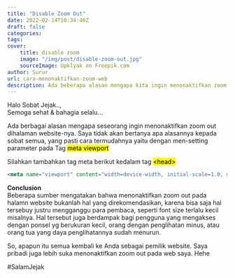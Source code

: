```yaml
---
title: "Disable Zoom Out"
date: 2022-02-14T10:34:46Z
draft: false
categories: 
tags:
cover:
    title: disable zoom
    image: "/img/post/disable-zoom-out.jpg"
    sourceImage: Upklyak on Freepik.com
author: Surur
url: cara-menonaktifkan-zoom-web
description: Ada beberapa alasan mengapa kita ingin menonaktifkan zoom out pada halaman web kita, diantaranya . . .
---
```


Halo Sobat Jejak..,<br>
Semoga sehat & bahagia selalu...

Ada berbagai alasan mengapa seseorang ingin menonaktifkan zoom out dihalaman website-nya. Saya tidak akan bertanya apa alasannya kepada sobat semua, yang pasti cara termudahnya yaitu dengan men-setting parameter pada Tag <mark>meta viewport</mark>

Silahkan tambahkan tag meta berikut kedalam tag <mark>\<head></mark>

```html
<meta name="viewport" content="width=device-width, initial-scale=1.0, maximum-scale=1.0, user-scalable=no"/>
```

**Conclusion**<br>
Beberapa sumber mengatakan bahwa menonaktifkan zoom out pada halamn website bukanlah hal yang direkomendasikan, karena bisa saja hal tersebuy justru mengganggu para pembaca, seperti font size terlalu kecil misalnya. Hal tersebut juga berdampak bagi pengguna yang mengakses dengan ponsel yg berukuran kecil, orang dengan penglihatan minus, atau orang tua yang daya penglihatannya sudah menurun.

So, apapun itu semua kembali ke Anda sebagai pemilik website. Saya pribadi juga lebih suka menonaktifkan zoom out pada web saya. Hehe

#SalamJejak
